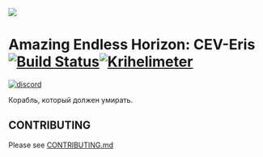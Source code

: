 ![](https://cdn.discordapp.com/attachments/265411250341543936/269612274765791242/eris_128.png)
# Amazing Endless Horizon: CEV-Eris [![Build Status](https://travis-ci.org/discordia-space/CEV-Eris.svg?branch=master)](https://travis-ci.org/Endless-Horizon/CEV-Eris)[![Krihelimeter](http://www.krihelinator.xyz/badge/discordia-space/CEV-Eris/)](http://www.krihelinator.xyz)
[![discord](https://discordapp.com/api/guilds/255035529085583360/widget.png)](https://discord.gg/QfEg7K7)

Корабль, который должен умирать.

## CONTRIBUTING

Please see [CONTRIBUTING.md](CONTRIBUTING.md)

